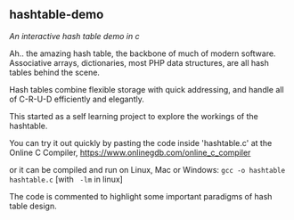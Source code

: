 ## hashtable-demo

_An interactive hash table demo in c_

Ah.. the amazing hash table, the backbone of much of modern software. Associative arrays, dictionaries, most PHP data structures, are all hash tables behind the scene.

Hash tables combine flexible storage with quick addressing, and handle all of C-R-U-D efficiently and elegantly.

This started as a self learning project to explore the workings of the hashtable.

You can  try it out quickly by pasting the code inside 'hashtable.c' at the Online C Compiler, https://www.onlinegdb.com/online_c_compiler

or it can be compiled and run on Linux, Mac or Windows: `gcc -o hashtable hashtable.c` [with ` -lm` in linux]

The code is commented to highlight some important paradigms of hash table design.
